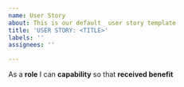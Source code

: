```yaml
---
name: User Story
about: This is our default  user story template
title: 'USER STORY: <TITLE>'
labels: ''
assignees: ''

---
```


As a  **role**   I can  **capability**  so that  **received benefit**
